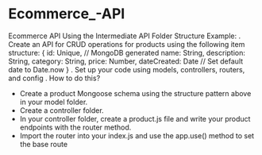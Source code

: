 # Ecommerce_-API
Ecommerce API
 Using the Intermediate API Folder Structure Example:
 . Create an API for CRUD operations for products using the following item structure:
 {
 id: Unique, // MongoDB generated
 name: String,
 description: String,
 category: String,
 price: Number,
 dateCreated: Date // Set default date to Date.now
 }
 . Set up your code using models, controllers, routers, and config
 . How to do this?
 - Create a product Mongoose schema using the structure pattern above in your model folder.
 - Create a controller folder.
 - In your controller folder, create a product.js file and write your product
 endpoints with the router method.
 - Import the router into your index.js and use the app.use() method to set the base route
